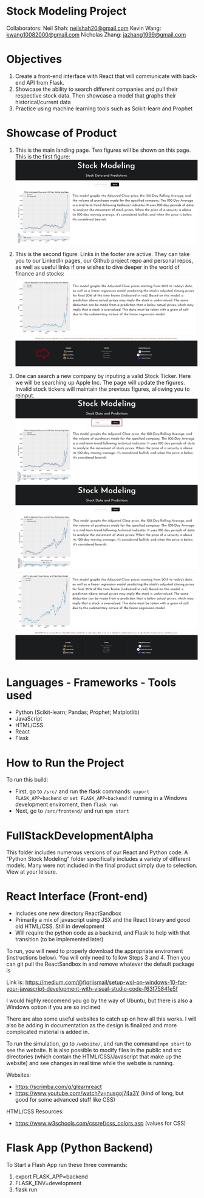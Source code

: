 # Stock Modeling Project 
Collaborators: 
Neil Shah: neilshah20@gmail.com 
Kevin Wang: kwang10082000@gmail.com
Nicholas Zhang: jazhang1999@gmail.com 

# Objectives
1. Create a front-end interface with React that will communicate with back-end API from Flask. 
2. Showcase the ability to search different companies and pull their respective stock data. Then showcase a model that graphs their historical/current data
3. Practice using machine learning tools such as Scikit-learn and Prophet

# Showcase of Product
1. This is the main landing page. Two figures will be shown on this page. This is the first figure:
![1](https://github.com/KevinW1008/Stocks/blob/master/Repo_images/1.PNG?raw=true)

2. This is the second figure. Links in the footer are active. They can take you to our LinkedIn pages, our Github project repo and personal repos, as well as useful links if one wishes to dive deeper in the world of finance and stocks: 
![2](https://github.com/KevinW1008/Stocks/blob/master/Repo_images/2.PNG?raw=true)

3. One can search a new company by inputing a valid Stock Ticker. Here we will be searching up Apple Inc. The page will update the figures. Invalid stock tickers will maintain the previous figures, allowing you to reinput.
![2](https://github.com/KevinW1008/Stocks/blob/master/Repo_images/3.PNG?raw=true)
![2](https://github.com/KevinW1008/Stocks/blob/master/Repo_images/4.PNG?raw=true)
![2](https://github.com/KevinW1008/Stocks/blob/master/Repo_images/5.PNG?raw=true)



# Languages - Frameworks - Tools used
* Python (Scikit-learn; Pandas; Prophet; Matplotlib)
* JavaScript
* HTML/CSS
* React
* Flask

# How to Run the Project
To run this build:
* First, go to `/src/` and run the flask commands: `export FLASK_APP=backend` or `set FLASK_APP=backend` if running in a Windows development enviroment, then `flask run`
* Next, go to `/src/frontend/` and run `npm start`

# FullStackDevelopmentAlpha
This folder includes numerous versions of our React and Python code. A "Python Stock Modeling" folder specifically includes a variety of different models. Many were not included in the final product simply due to selection. View at your leisure.

# React Interface (Front-end)

* Includes one new directory ReactSandbox
* Primarily a mix of javascript using JSX and the React library and good old HTML/CSS. Still in development
* Will require the python code as a backend, and Flask to help with that transition (to be implemented later)

To run, you will need to properly download the appropriate enviroment (instructions below). You will only need to follow Steps 3 and 4. Then you can git pull the ReactSandbox in and remove whatever the default package is

Link is: https://medium.com/@fiqriismail/setup-wsl-on-windows-10-for-your-javascript-development-with-visual-studio-code-f63f75841e5f

I would highly reccomend you go by the way of Ubuntu, but there is also a Windows option if you are so inclined

There are also some useful websites to catch up on how all this works. I will also be adding in documentation as the design is finalized and more complicated material is added in. 

To run the simulation, go to `/website/`, and run the command `npm start` to see the website. It is also possible to modify files in the public and src directories (which contain the HTML/CSS/Javascript that make up the website) and see changes in real time while the website is running.

Websites:
* https://scrimba.com/g/glearnreact
* https://www.youtube.com/watch?v=nusgoj74a3Y (kind of long, but good for some advanced stuff like CSS)

HTML/CSS Resources:
* https://www.w3schools.com/cssref/css_colors.asp (values for CSS)

# Flask App (Python Backend)
To Start a Flash App run these three commands:
1. export FLASK_APP=backend 
2. FLASK_ENV=development
3. flask run



